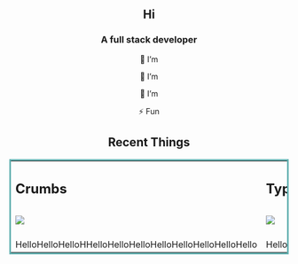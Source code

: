 <section align="center">
<h1>Hi  </h1>
<h3>A full stack developer </h3>

🔭 I’m 

🌱 I’m 
  
🤝 I’m 

⚡ Fun 

</section>


<section align="center">
  <h2>Recent Things</h2>
  <table bordercolor="#66b2b2">
    <tr>
      <td width="50%" valign="top"> 
        <h2>Crumbs<h2>
        <a href="https://www.crumbsmaptrails.com" target="_blank">
          <img src="https://user-images.githubusercontent.com/85914248/199609168-0f59f6f1-1dc8-421e-a9b6-1aa93e4d8085.gif">
        </a>
      </td>
      <td width="50%" valign="top"> 
        <h2>Typescript GraphQL TypeORM Starter<h2>
        <a href="https://github.com/robester0403?tab=repositories" target="_blank">
          <img src="https://user-images.githubusercontent.com/85914248/199609808-c37407bd-2096-440d-8ed4-924be825edb2.jpg">
        </a>
      </td>
    </tr>
    <tr>
      <td width="50%" valign="top">HelloHelloHelloHHelloHelloHelloHelloHelloHelloHelloHello</td>
      <td width="50%" valign="top">HelloHelloHelloHelloHelloHelloHelloHelloHelloHelloHelloHelloHello</td>
    </tr>
  </table>    
</section>

